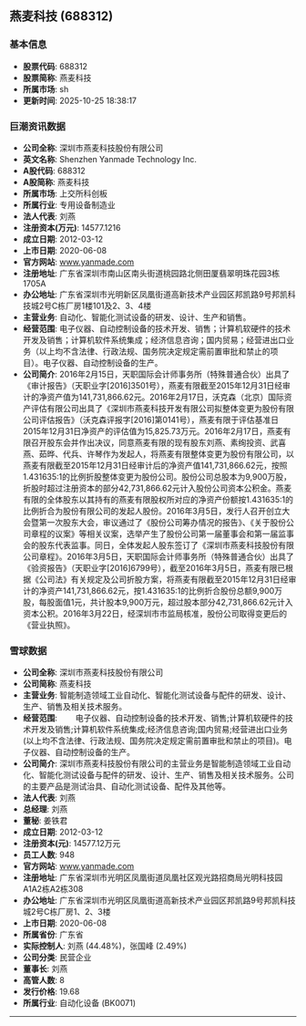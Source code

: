 ## 燕麦科技 (688312)

### 基本信息

- **股票代码**: 688312
- **股票简称**: 燕麦科技
- **所属市场**: sh
- **更新时间**: 2025-10-25 18:38:17

### 巨潮资讯数据

- **公司全称**: 深圳市燕麦科技股份有限公司
- **英文名称**: Shenzhen Yanmade Technology Inc.
- **A股代码**: 688312
- **A股简称**: 燕麦科技
- **所属市场**: 上交所科创板
- **所属行业**: 专用设备制造业
- **法人代表**: 刘燕
- **注册资本(万元)**: 14577.1216
- **成立日期**: 2012-03-12
- **上市日期**: 2020-06-08
- **官方网站**: www.yanmade.com
- **注册地址**: 广东省深圳市南山区南头街道桃园路北侧田厦翡翠明珠花园3栋1705A
- **办公地址**: 广东省深圳市光明新区凤凰街道高新技术产业园区邦凯路9号邦凯科技城2号C栋厂房1楼101及2、3、4楼
- **主营业务**: 自动化、智能化测试设备的研发、设计、生产和销售。
- **经营范围**: 电子仪器、自动控制设备的技术开发、销售；计算机软硬件的技术开发及销售；计算机软件系统集成；经济信息咨询；国内贸易；经营进出口业务（以上均不含法律、行政法规、国务院决定规定需前置审批和禁止的项目）。电子仪器、自动控制设备的生产。
- **公司简介**: 2016年2月15日，天职国际会计师事务所（特殊普通合伙）出具了《审计报告》（天职业字[2016]3501号），燕麦有限截至2015年12月31日经审计的净资产值为141,731,866.62元。2016年2月17日，沃克森（北京）国际资产评估有限公司出具了《深圳市燕麦科技开发有限公司拟整体变更为股份有限公司评估报告》（沃克森评报字[2016]第0141号），燕麦有限于评估基准日2015年12月31日净资产的评估值为15,825.73万元。2016年2月17日，燕麦有限召开股东会并作出决议，同意燕麦有限的现有股东刘燕、素绚投资、武喜燕、茹晔、代兵、许琴作为发起人，将燕麦有限整体变更为股份有限公司，以燕麦有限截至2015年12月31日经审计后的净资产值141,731,866.62元，按照1.431635:1的比例折股整体变更为股份公司。股份公司总股本为9,900万股，折股时超过注册资本的部分42,731,866.62元计入股份公司资本公积金。燕麦有限的全体股东以其持有的燕麦有限股权所对应的净资产份额按1.431635:1的比例折合为股份有限公司的发起人股份。2016年3月5日，发行人召开创立大会暨第一次股东大会，审议通过了《股份公司筹办情况的报告》、《关于股份公司章程的议案》等相关议案，选举产生了股份公司第一届董事会和第一届监事会的股东代表监事。同日，全体发起人股东签订了《深圳市燕麦科技股份有限公司章程》。2016年3月5日，天职国际会计师事务所（特殊普通合伙）出具了《验资报告》（天职业字[2016]6799号），截至2016年3月5日，燕麦有限已根据《公司法》有关规定及公司折股方案，将燕麦有限截至2015年12月31日经审计的净资产141,731,866.62元，按1.431635:1的比例折合股份总额9,900万股，每股面值1元，共计股本9,900万元，超过股本部分42,731,866.62元计入资本公积。2016年3月22日，经深圳市市监局核准，股份公司取得变更后的《营业执照》。

### 雪球数据

- **公司全称**: 深圳市燕麦科技股份有限公司
- **公司简称**: 燕麦科技
- **主营业务**: 智能制造领域工业自动化、智能化测试设备与配件的研发、设计、生产、销售及相关技术服务。
- **经营范围**: 　　电子仪器、自动控制设备的技术开发、销售;计算机软硬件的技术开发及销售;计算机软件系统集成;经济信息咨询;国内贸易;经营进出口业务(以上均不含法律、行政法规、国务院决定规定需前置审批和禁止的项目)。电子仪器、自动控制设备的生产。
- **公司简介**: 深圳市燕麦科技股份有限公司的主营业务是智能制造领域工业自动化、智能化测试设备与配件的研发、设计、生产、销售及相关技术服务。公司的主要产品是测试治具、自动化测试设备、配件及其他等。
- **法人代表**: 刘燕
- **总经理**: 刘燕
- **董秘**: 姜铁君
- **成立日期**: 2012-03-12
- **注册资本(元)**: 14577.12万元
- **员工人数**: 948
- **官方网站**: www.yanmade.com
- **注册地址**: 广东省深圳市光明区凤凰街道凤凰社区观光路招商局光明科技园A1A2栋A2栋308
- **办公地址**: 广东省深圳市光明区凤凰街道高新技术产业园区邦凯路9号邦凯科技城2号C栋厂房1、2、3楼
- **上市日期**: 2020-06-08
- **所属省份**: 广东省
- **实际控制人**: 刘燕 (44.48%)，张国峰 (2.49%)
- **公司分类**: 民营企业
- **董事长**: 刘燕
- **高管人数**: 8
- **发行价格**: 19.68
- **所属行业**: 自动化设备 (BK0071)

---